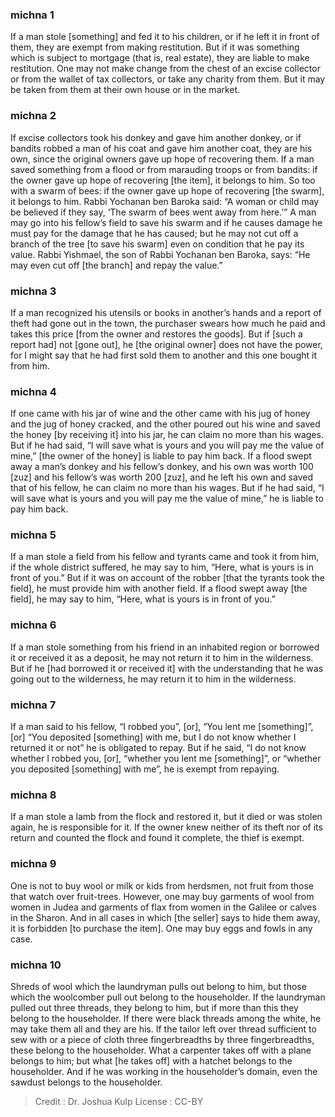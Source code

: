
### michna 1
If a man stole [something] and fed it to his children, or if he left it in front of them, they are exempt from making restitution. But if it was something which is subject to mortgage (that is, real estate), they are liable to make restitution. One may not make change from the chest of an excise collector or from the wallet of tax collectors, or take any charity from them. But it may be taken from them at their own house or in the market.

### michna 2
If excise collectors took his donkey and gave him another donkey, or if bandits robbed a man of his coat and gave him another coat, they are his own, since the original owners gave up hope of recovering them. If a man saved something from a flood or from marauding troops or from bandits:  if the owner gave up hope of recovering [the item], it belongs to him. So too with a swarm of bees: if the owner gave up hope of recovering [the swarm], it belongs to him. Rabbi Yochanan ben Baroka said:  “A woman or child may be believed if they say, ‘The swarm of bees went away from here.’” A man may go into his fellow’s field to save his swarm and if he causes damage he must pay for the damage that he has caused; but he may not cut off a branch of the tree [to save his swarm] even on condition that he pay its value. Rabbi Yishmael, the son of Rabbi Yochanan ben Baroka, says:  “He may even cut off [the branch] and repay the value.”

### michna 3
If a man recognized his utensils or books in another’s hands and a report of theft had gone out in the town, the purchaser swears how much he paid and takes this price [from the owner and restores the goods]. But if [such a report had] not [gone out], he [the original owner] does not have the power, for I might say that he had first sold them to another and this one bought it from him.

### michna 4
If one came with his jar of wine and the other came with his jug of honey and the jug of honey cracked, and the other poured out his wine and saved the honey [by receiving it] into his jar, he can claim no more than his wages. But if he had said, “I will save what is yours and you will pay me the value of mine,” [the owner of the honey] is liable to pay him back. If a flood swept away a man’s donkey and his fellow’s donkey, and his own was worth 100 [zuz] and his fellow’s was worth 200 [zuz], and he left his own and saved that of his fellow, he can claim no more than his wages. But if he had said, “I will save what is yours and you will pay me the value of mine,” he is liable to pay him back.

### michna 5
If a man stole a field from his fellow and tyrants came and took it from him, if the whole district suffered, he may say to him, “Here, what is yours is in front of you.” But if it was on account of the robber [that the tyrants took the field], he must provide him with another field. If a flood swept away [the field], he may say to him, “Here, what is yours is in front of you.”

### michna 6
If a man stole something from his friend in an inhabited region or borrowed it or received it as a deposit, he may not return it to him in the wilderness. But if he [had borrowed it or received it] with the understanding that he was going out to the wilderness, he may return it to him in the wilderness.

### michna 7
If a man said to his fellow, “I robbed you”, [or], “You lent me [something]”, [or] “You deposited [something] with me, but I do not know whether I returned it or not” he is obligated to repay. But if he said, “I do not know whether I robbed you, [or], “whether you lent me [something]”, or “whether you deposited [something] with me”, he is exempt from repaying.

### michna 8
If a man stole a lamb from the flock and restored it, but it died or was stolen again, he is responsible for it. If the owner knew neither of its theft nor of its return and counted the flock and found it complete, the thief is exempt.

### michna 9
One is not to buy wool or milk or kids from herdsmen, not fruit from those that watch over fruit-trees. However, one may buy garments of wool from women in Judea and garments of flax from women in the Galilee or calves in the Sharon. And in all cases in which [the seller] says to hide them away, it is forbidden [to purchase the item]. One may buy eggs and fowls in any case.

### michna 10
Shreds of wool which the laundryman pulls out belong to him, but those which the woolcomber pull out belong to the householder. If the laundryman pulled out three threads, they belong to him, but if more than this they belong to the householder. If there were black threads among the white, he may take them all and they are his. If the tailor left over thread sufficient to sew with or a piece of cloth three fingerbreadths by three fingerbreadths, these belong to the householder. What a carpenter takes off with a plane belongs to him; but what [he takes off] with a hatchet belongs to the householder. And if he was working in the householder’s domain, even the sawdust belongs to the householder.

>Credit : Dr. Joshua Kulp
>License : CC-BY